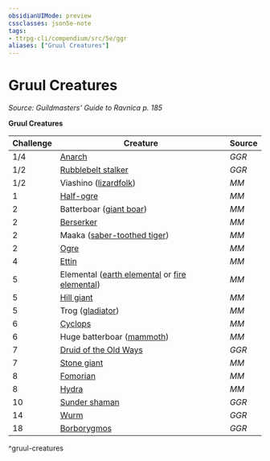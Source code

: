 ```yaml
---
obsidianUIMode: preview
cssclasses: json5e-note
tags:
- ttrpg-cli/compendium/src/5e/ggr
aliases: ["Gruul Creatures"]
---
```

# Gruul Creatures
*Source: Guildmasters' Guide to Ravnica p. 185* 

**Gruul Creatures**

| Challenge | Creature | Source |
|-----------|----------|--------|
| 1/4 | [Anarch](3-Mechanics/CLI/bestiary/humanoid/anarch-ggr.md) | *GGR* |
| 1/2 | [Rubblebelt stalker](3-Mechanics/CLI/bestiary/humanoid/rubblebelt-stalker-ggr.md) | *GGR* |
| 1/2 | Viashino ([lizardfolk](3-Mechanics/CLI/bestiary/humanoid/lizardfolk.md)) | *MM* |
| 1 | [Half-ogre](3-Mechanics/CLI/bestiary/giant/half-ogre-ogrillon.md) | *MM* |
| 2 | Batterboar ([giant boar](3-Mechanics/CLI/bestiary/beast/giant-boar.md)) | *MM* |
| 2 | [Berserker](3-Mechanics/CLI/bestiary/humanoid/berserker.md) | *MM* |
| 2 | Maaka ([saber-toothed tiger](3-Mechanics/CLI/bestiary/beast/saber-toothed-tiger.md)) | *MM* |
| 2 | [Ogre](3-Mechanics/CLI/bestiary/giant/ogre.md) | *MM* |
| 4 | [Ettin](3-Mechanics/CLI/bestiary/giant/ettin.md) | *MM* |
| 5 | Elemental ([earth elemental](3-Mechanics/CLI/bestiary/elemental/earth-elemental.md) or [fire elemental](3-Mechanics/CLI/bestiary/elemental/fire-elemental.md)) | *MM* |
| 5 | [Hill giant](3-Mechanics/CLI/bestiary/giant/hill-giant.md) | *MM* |
| 5 | Trog ([gladiator](3-Mechanics/CLI/bestiary/humanoid/gladiator.md)) | *MM* |
| 6 | [Cyclops](3-Mechanics/CLI/bestiary/giant/cyclops.md) | *MM* |
| 6 | Huge batterboar ([mammoth](3-Mechanics/CLI/bestiary/beast/mammoth.md)) | *MM* |
| 7 | [Druid of the Old Ways](3-Mechanics/CLI/bestiary/humanoid/druid-of-the-old-ways-ggr.md) | *GGR* |
| 7 | [Stone giant](3-Mechanics/CLI/bestiary/giant/stone-giant.md) | *MM* |
| 8 | [Fomorian](3-Mechanics/CLI/bestiary/giant/fomorian.md) | *MM* |
| 8 | [Hydra](3-Mechanics/CLI/bestiary/monstrosity/hydra.md) | *MM* |
| 10 | [Sunder shaman](3-Mechanics/CLI/bestiary/giant/sunder-shaman-ggr.md) | *GGR* |
| 14 | [Wurm](3-Mechanics/CLI/bestiary/monstrosity/wurm-ggr.md) | *GGR* |
| 18 | [Borborygmos](3-Mechanics/CLI/bestiary/npc/borborygmos-ggr.md) | *GGR* |
^gruul-creatures